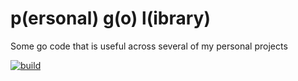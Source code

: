 p(ersonal) g(o) l(ibrary)
===

Some go code that is useful across several of my personal projects

[![build](https://github.com/enckse/pgl/actions/workflows/build.yml/badge.svg)](https://github.com/enckse/pgl/actions/workflows/build.yml)
